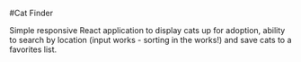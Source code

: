 #Cat Finder

Simple responsive React application to display cats up for adoption, ability to search by location (input works - sorting in the works!) and save cats to a favorites list.
